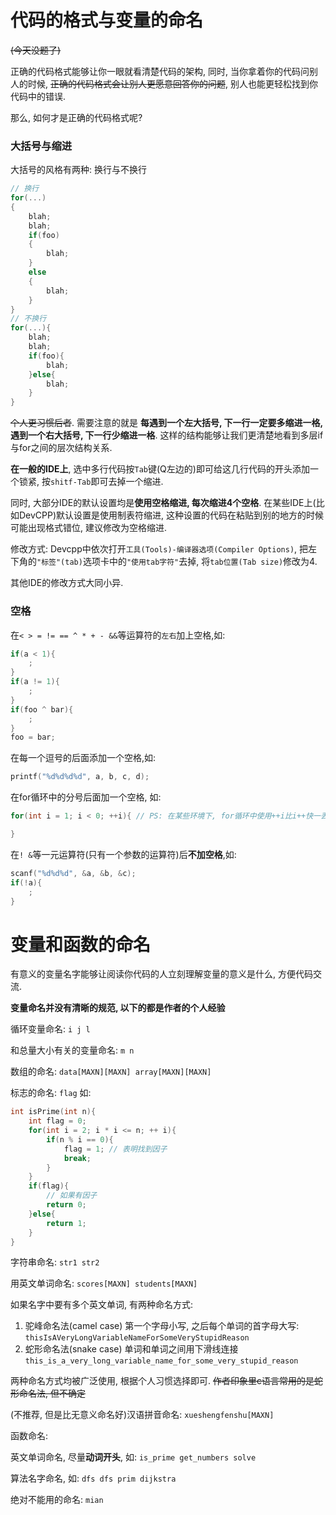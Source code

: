 # 代码的格式与变量的命名

~~(今天没题了)~~

正确的代码格式能够让你一眼就看清楚代码的架构, 同时, 当你拿着你的代码问别人的时候, ~~正确的代码格式会让别人更愿意回答你的问题~~, 别人也能更轻松找到你代码中的错误.

那么, 如何才是正确的代码格式呢?

### 大括号与缩进
大括号的风格有两种: 换行与不换行

```cpp
// 换行
for(...)
{
    blah;
    blah;
    if(foo)
    {
        blah;
    }
    else
    {
        blah;
    }
}
// 不换行
for(...){
    blah;
    blah;
    if(foo){
        blah;
    }else{
        blah;
    }
}
```

~~个人更习惯后者~~. 需要注意的就是 **每遇到一个左大括号, 下一行一定要多缩进一格, 遇到一个右大括号, 下一行少缩进一格**. 这样的结构能够让我们更清楚地看到多层if与for之间的层次结构关系.

**在一般的IDE上**, 选中多行代码按`Tab`键(Q左边的)即可给这几行代码的开头添加一个锁紧, 按`shitf-Tab`即可去掉一个缩进.

同时, 大部分IDE的默认设置均是**使用空格缩进, 每次缩进4个空格**. 在某些IDE上(比如DevCPP)默认设置是使用制表符缩进, 这种设置的代码在粘贴到别的地方的时候可能出现格式错位, 建议修改为空格缩进.

修改方式: Devcpp中依次打开`工具(Tools)-编译器选项(Compiler Options)`, 把左下角的`"标签"(tab)`选项卡中的`"使用tab字符"`去掉, 将`tab位置(Tab size)`修改为4.

其他IDE的修改方式大同小异.

### 空格

在`< > = != == ^ * + - &&`等运算符的`左右`加上空格,如:
```cpp
if(a < 1){
    ;
}
if(a != 1){
    ;
}
if(foo ^ bar){
    ;
}
foo = bar;
```

在每一个逗号的后面添加一个空格,如:
```cpp
printf("%d%d%d%d", a, b, c, d);
```

在for循环中的分号后面加一个空格, 如:
```cpp
for(int i = 1; i < 0; ++i){ // PS: 在某些环境下, for循环中使用++i比i++快一丢丢

}
```

在`! &`等一元运算符(只有一个参数的运算符)后**不加空格**,如:
```cpp
scanf("%d%d%d", &a, &b, &c);
if(!a){
    ;
}
```

# 变量和函数的命名

有意义的变量名字能够让阅读你代码的人立刻理解变量的意义是什么, 方便代码交流.

**变量命名并没有清晰的规范, 以下的都是作者的个人经验**

循环变量命名: `i j l`

和总量大小有关的变量命名: `m n`

数组的命名: `data[MAXN][MAXN] array[MAXN][MAXN]`

标志的命名: `flag` 
如:
```cpp
int isPrime(int n){
    int flag = 0;
    for(int i = 2; i * i <= n; ++ i){
        if(n % i == 0){
            flag = 1; // 表明找到因子
            break;
        }
    }
    if(flag){
        // 如果有因子
        return 0;
    }else{
        return 1;
    }
}
```

字符串命名: `str1 str2`

用英文单词命名: `scores[MAXN] students[MAXN]`

如果名字中要有多个英文单词, 有两种命名方式:

1. 驼峰命名法(camel case) 第一个字母小写, 之后每个单词的首字母大写:
   `thisIsAVeryLongVariableNameForSomeVeryStupidReason`
2. 蛇形命名法(snake case) 单词和单词之间用下滑线连接
   `this_is_a_very_long_variable_name_for_some_very_stupid_reason`

两种命名方式均被广泛使用, 根据个人习惯选择即可. ~~作者印象里c语言常用的是蛇形命名法, 但不确定~~

(不推荐, 但是比无意义命名好)汉语拼音命名: `xueshengfenshu[MAXN]`

函数命名:

英文单词命名, 尽量**动词开头**, 如:
`is_prime get_numbers solve`

算法名字命名, 如:
`dfs dfs prim dijkstra`

绝对不能用的命名: `mian`
